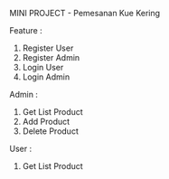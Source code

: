 MINI PROJECT - Pemesanan Kue Kering



Feature :

1. Register User
2. Register Admin
3. Login User
4. Login Admin

Admin :
1. Get List Product
2. Add Product
3. Delete Product

User :
1. Get List Product
